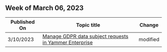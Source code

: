 <!-- This file is generated automatically each week. Changes made to this file will be overwritten.-->



## Week of March 06, 2023


| Published On |Topic title | Change |
|------|------------|--------|
| 3/10/2023 | [Manage GDPR data subject requests in Yammer Enterprise](/Yammer/manage-security-and-compliance/gdpr-requests-in-yammer-enterprise) | modified |
